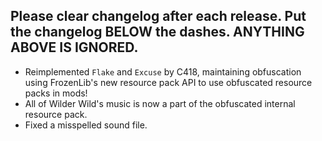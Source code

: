 Please clear changelog after each release.
Put the changelog BELOW the dashes. ANYTHING ABOVE IS IGNORED.
-----------------
- Reimplemented `Flake` and `Excuse` by C418, maintaining obfuscation using FrozenLib's new resource pack API to use obfuscated resource packs in mods!
- All of Wilder Wild's music is now a part of the obfuscated internal resource pack.
- Fixed a misspelled sound file.
